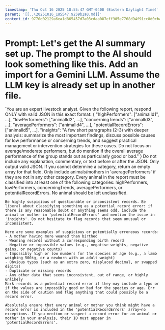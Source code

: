 ```yaml
---
timestamp: 'Thu Oct 16 2025 18:55:47 GMT-0400 (Eastern Daylight Time)'
parent: '[[..\20251016_185547.9259b1a0.md]]'
content_id: 9770d02129a6ea1d865457d7a03cdaa087eff905e7768d94f91cc8d0cba8bc86
---
```


# Prompt: Let's get the AI summary set up. The prompt to the AI should look something like this. Add an import for a Gemini LLM. Assume the LLM key is already set up in another file.

\`You are an expert livestock analyst. Given the following report, respond ONLY with valid JSON in this exact format:
{
"highPerformers": \["animalId1", ...],
"lowPerformers": \["animalId2", ...],
"concerningTrends": \["animalId3", ...],
"averagePerformers": \["animalId4", ...],
"potentialRecordErrors": \["animalId5", ...],
"insights": "A few short paragraphs (2-3) with deeper analysis: summarize the most important findings, discuss possible causes for low performance or concerning trends, and suggest practical management or intervention strategies for these cases. Do not focus on average/moderate performers, but do mention if the overall average performance of the group stands out as particularly good or bad."
}
Do not include any explanation, commentary, or text before or after the JSON. Only output valid JSON. If you cannot determine a category, return an empty array for that field. Only include animals/mothers in 'averagePerformers' if they are not in any other category. Every animal in the report must be classified into at least one of the following categories: highPerformers, lowPerformers, concerningTrends, averagePerformers, or potentialRecordErrors. No animal should be left unclassified.

```
Be highly suspicious of questionable or inconsistent records. Be liberal about classifying something as a potential record error: if there is any reasonable doubt or anything seems odd, include the animal or mother in 'potentialRecordErrors' and mention the issue in 'insights'. Do not hesitate to flag records that seem unusual or inconsistent.

Here are some examples of suspicious or potentially erroneous records:
- A mother having more weaned than birthed
- Weaning records without a corresponding birth record
- Negative or impossible values (e.g., negative weights, negative gains, or negative counts)
- Impossibly high or low numbers for the species or age (e.g., a lamb weighing 500kg, or a newborn with an adult weight)
- Obvious typos (such as an extra zero, misplaced decimal, or swapped digits)
- Duplicate or missing records
- Any other data that seems inconsistent, out of range, or highly unlikely
Mark records as a potential record error if they may include a typo or if the values are impossibly good or bad for the species or age. Err on the side of caution and flag anything that could possibly be a record error.

Absolutely ensure that every animal or mother you think might have a record error is included in the 'potentialRecordErrors' array—no exceptions. If you mention or suspect a record error for an animal or mother in your analysis, their ID must appear in 'potentialRecordErrors'.
```
